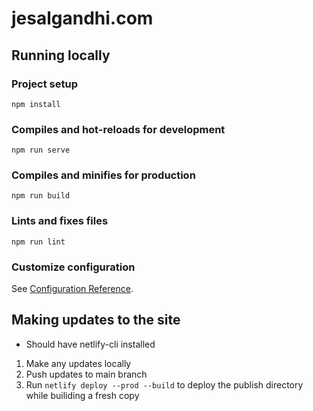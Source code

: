 # jesalgandhi.com

## Running locally

### Project setup
```
npm install
```

### Compiles and hot-reloads for development
```
npm run serve
```

### Compiles and minifies for production
```
npm run build
```

### Lints and fixes files
```
npm run lint
```

### Customize configuration
See [Configuration Reference](https://cli.vuejs.org/config/).

## Making updates to the site
- Should have netlify-cli installed
1. Make any updates locally
2. Push updates to main branch
3. Run `netlify deploy --prod --build` to deploy the publish directory while builiding a fresh copy



